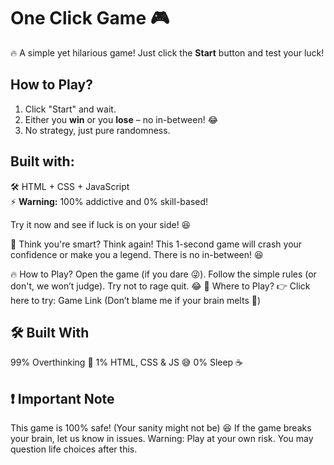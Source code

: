 # One Click Game 🎮

🔥 A simple yet hilarious game! Just click the **Start** button and test your luck! 

## How to Play?
1. Click "Start" and wait.
2. Either you **win** or you **lose** – no in-between! 😂
3. No strategy, just pure randomness.

## Built with:
🛠 HTML + CSS + JavaScript  
⚡ **Warning:** 100% addictive and 0% skill-based!  

Try it now and see if luck is on your side! 😆

🚀 Think you're smart? Think again!
This 1-second game will crash your confidence or make you a legend. There is no in-between! 😆

🔥 How to Play?
Open the game (if you dare 😜).
Follow the simple rules (or don't, we won’t judge).
Try not to rage quit. 😂
🎯 Where to Play?
👉 Click here to try: Game Link (Don’t blame me if your brain melts 🤡)

## 🛠 Built With
99% Overthinking 🤔
1% HTML, CSS & JS 😅
0% Sleep ☕
## ❗ Important Note
This game is 100% safe! (Your sanity might not be) 😆
If the game breaks your brain, let us know in issues.
Warning: Play at your own risk. You may question life choices after this.
